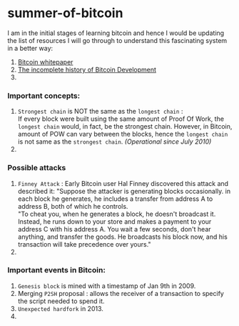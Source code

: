 # summer-of-bitcoin

I am in the initial stages of learning bitcoin and hence I would be updating the list of resources I will go through to understand this fascinating system in a better way:
1. [Bitcoin whitepaper](https://bitcoin.org/bitcoin.pdf)
2. [The incomplete history of Bitcoin Development](https://b10c.me/blog/004-the-incomplete-history-of-bitcoin-development/)
3.




### Important concepts:

1. `Strongest chain` is NOT the same as the `longest chain` : <br> 
If every block were built using the same amount of Proof Of Work, the `longest chain` would, in fact, be the strongest chain. However, in Bitcoin, amount of POW can vary between the blocks, hence the `longest chain` is not same as the `strongest chain`. _(Operational since July 2010)_
2.




### Possible attacks
1. `Finney Attack` :  Early Bitcoin user Hal Finney discovered this attack and described it: "Suppose the attacker is generating blocks occasionally. in each block he generates, he includes a transfer from address A to address B, both of which he controls.<br>
"To cheat you, when he generates a block, he doesn't broadcast it. Instead, he runs down to your store and makes a payment to your address C with his address A. You wait a few seconds, don't hear anything, and transfer the goods. He broadcasts his block now, and his transaction will take precedence over yours."
2.


### Important events in Bitcoin:
1. `Genesis block` is mined with a timestamp of Jan 9th in 2009.
2. Merging `P2SH` proposal : allows the receiver of a transaction to specify the script needed to spend it.
3. `Unexpected hardfork` in 2013.
4.  
